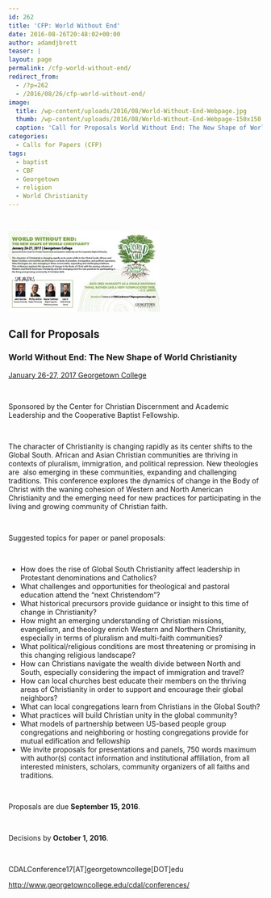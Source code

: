 ```yaml
---
id: 262
title: 'CFP: World Without End'
date: 2016-08-26T20:48:02+00:00
author: adamdjbrett
teaser: |
layout: page
permalink: /cfp-world-without-end/
redirect_from:
  - /?p=262
  - /2016/08/26/cfp-world-without-end/
image:
  title: /wp-content/uploads/2016/08/World-Without-End-Webpage.jpg
  thumb: /wp-content/uploads/2016/08/World-Without-End-Webpage-150x150.jpg
  caption: 'Call for Proposals World Without End: The New Shape of World Christianity January 26-27, 2017 Georgetown College'
categories:
  - Calls for Papers (CFP)
tags:
  - baptist
  - CBF
  - Georgetown
  - religion
  - World Christianity
---
```

&nbsp;

![Call for Proposals World Without End: The New Shape of World Christianity January 26-27, 2017 Georgetown College](/wp-content/uploads/2016/08/World-Without-End-Webpage-300x159.jpg)



<!--more-->

## Call for Proposals

### World Without End: The New Shape of World Christianity

[January 26-27, 2017 Georgetown College](http://www.georgetowncollege.edu/cdal/conferences/)

&nbsp;

Sponsored by the Center for Christian Discernment and Academic Leadership and the Cooperative Baptist Fellowship.

&nbsp;

The character of Christianity is changing rapidly as its center shifts to the Global South. African and Asian Christian communities are thriving in contexts of pluralism, immigration, and political repression. New theologies are  also emerging in these communities, expanding and challenging traditions. This conference explores the dynamics of change in the Body of Christ with the waning cohesion of Western and North American Christianity and the emerging need for new practices for participating in the living and growing community of Christian faith.

&nbsp;

Suggested topics for paper or panel proposals:

&nbsp;

  * How does the rise of Global South Christianity affect leadership in Protestant denominations and Catholics?
  * What challenges and opportunities for theological and pastoral education attend the &#8220;next Christendom&#8221;?
  * What historical precursors provide guidance or insight to this time of change in Christianity?
  * How might an emerging understanding of Christian missions, evangelism, and theology enrich Western and Northern Christianity, especially in terms of pluralism and multi-faith communities?
  * What political/religious conditions are most threatening or promising in this changing religious landscape?
  * How can Christians navigate the wealth divide between North and South, especially considering the impact of immigration and travel?
  * How can local churches best educate their members on the thriving areas of Christianity in order to support and encourage their global neighbors?
  * What can local congregations learn from Christians in the Global South?
  * What practices will build Christian unity in the global community?
  * What models of partnership between US-based people group congregations and neighboring or hosting congregations provide for mutual edification and fellowship
  * We invite proposals for presentations and panels, 750 words maximum with author(s) contact information and institutional affiliation, from all interested ministers, scholars, community organizers of all faiths and traditions.

&nbsp;

Proposals are due **September 15, 2016**.

&nbsp;

Decisions by **October 1, 2016**.

&nbsp;

CDALConference17[AT]georgetowncollege[DOT]edu

<http://www.georgetowncollege.edu/cdal/conferences/>

